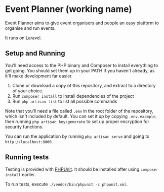 # Event Planner (working name)
Event Planner aims to give event organisers and people an easy platform to organise and run events.

It runs on Laravel.

## Setup and Running
You'll need access to the PHP binary and Composer to install everything to get going. You should set them up in your PATH if you haven't already, as it'll make development far easier.

  1. Clone or download a copy of this repository, and extract to a directory of your choice.
  2. Run `composer install` to install dependencies of the project
  3. Run `php artisan list` to list all possible commands

Note that you'll need a file called `.env` in the root folder of the repository, which isn't included by default. You can set it up by copying `.env.example`, then running `php artisan key:generate` to set up proper encryption for security functions.

You can run the application by running `php artisan serve` and going to `http://localhost:8000`.

## Running tests
Testing is provided with [PHPUnit](https://phpunit.de/). It should be installed after using `composer install` earlier.

To run tests, execute `./vendor/bin/phpunit -c phpunit.xml`.
